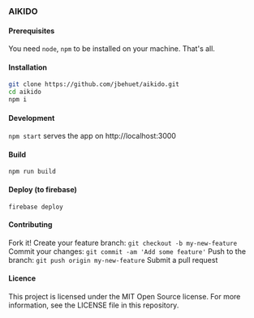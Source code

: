 ### AIKIDO

#### Prerequisites

You need `node`, `npm` to be installed on your machine. That's all.

#### Installation

```bash
git clone https://github.com/jbehuet/aikido.git   
cd aikido
npm i
```

#### Development

`npm start` serves the app on http://localhost:3000

#### Build

`npm run build`

#### Deploy (to firebase)

`firebase deploy`

#### Contributing

Fork it! 
Create your feature branch: `git checkout -b my-new-feature` 
Commit your changes: `git commit -am 'Add some feature'` 
Push to the branch: `git push origin my-new-feature` 
Submit a pull request 


#### Licence

This project is licensed under the MIT Open Source license. For more information, see the LICENSE file in this repository.
